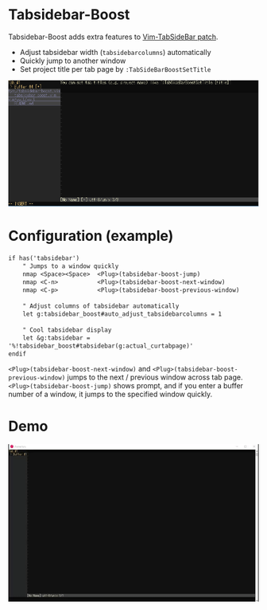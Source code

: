 # Tabsidebar-Boost

Tabsidebar-Boost adds extra features to [Vim-TabSideBar patch](https://rbtnn.github.io/vim/).

* Adjust tabsidebar width (`tabsidebarcolumns`) automatically
* Quickly jump to another window
* Set project title per tab page by `:TabSideBarBoostSetTitle`

![Set project titles](_images/set-title.png)

# Configuration (example)

```vim
if has('tabsidebar')
	" Jumps to a window quickly
	nmap <Space><Space>  <Plug>(tabsidebar-boost-jump)
	nmap <C-n>           <Plug>(tabsidebar-boost-next-window)
	nmap <C-p>           <Plug>(tabsidebar-boost-previous-window)

	" Adjust columns of tabsidebar automatically
	let g:tabsidebar_boost#auto_adjust_tabsidebarcolumns = 1

	" Cool tabsidebar display
	let &g:tabsidebar = '%!tabsidebar_boost#tabsidebar(g:actual_curtabpage)'
endif
```

`<Plug>(tabsidebar-boost-next-window)` and `<Plug>(tabsidebar-boost-previous-window)` jumps to the next / previous window across tab page.
`<Plug>(tabsidebar-boost-jump)` shows prompt, and if you enter a buffer number of a window, it jumps to the specified window quickly.

# Demo

![Demo](_images/demo.gif)
